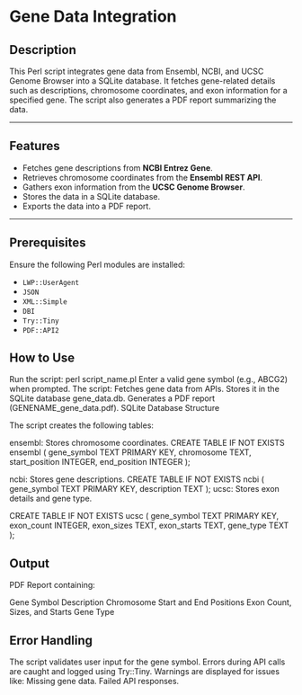 # Gene Data Integration 

## Description
This Perl script integrates gene data from Ensembl, NCBI, and UCSC Genome Browser into a SQLite database. It fetches gene-related details such as descriptions, chromosome coordinates, and exon information for a specified gene. The script also generates a PDF report summarizing the data.

---

## Features
- Fetches gene descriptions from **NCBI Entrez Gene**.
- Retrieves chromosome coordinates from the **Ensembl REST API**.
- Gathers exon information from the **UCSC Genome Browser**.
- Stores the data in a SQLite database.
- Exports the data into a PDF report.

---

## Prerequisites
Ensure the following Perl modules are installed:
- `LWP::UserAgent`
- `JSON`
- `XML::Simple`
- `DBI`
- `Try::Tiny`
- `PDF::API2`


## How to Use

Run the script:
perl script_name.pl
Enter a valid gene symbol (e.g., ABCG2) when prompted.
The script:
Fetches gene data from APIs.
Stores it in the SQLite database gene_data.db.
Generates a PDF report (GENENAME_gene_data.pdf).
SQLite Database Structure

The script creates the following tables:

ensembl: Stores chromosome coordinates.
CREATE TABLE IF NOT EXISTS ensembl (
    gene_symbol TEXT PRIMARY KEY, 
    chromosome TEXT, 
    start_position INTEGER, 
    end_position INTEGER
);

ncbi: Stores gene descriptions.
CREATE TABLE IF NOT EXISTS ncbi (
    gene_symbol TEXT PRIMARY KEY, 
    description TEXT
);
ucsc: Stores exon details and gene type.

CREATE TABLE IF NOT EXISTS ucsc (
    gene_symbol TEXT PRIMARY KEY, 
    exon_count INTEGER, 
    exon_sizes TEXT, 
    exon_starts TEXT, 
    gene_type TEXT
);

## Output

PDF Report containing:

Gene Symbol
Description
Chromosome
Start and End Positions
Exon Count, Sizes, and Starts
Gene Type

## Error Handling

The script validates user input for the gene symbol.
Errors during API calls are caught and logged using Try::Tiny.
Warnings are displayed for issues like:
Missing gene data.
Failed API responses.
